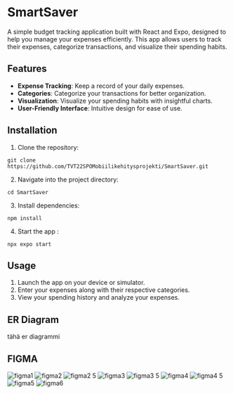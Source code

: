 # SmartSaver

A simple budget tracking application built with React and Expo, designed to help you manage your expenses efficiently. This app allows users to track their expenses, categorize transactions, and visualize their spending habits.

## Features

- **Expense Tracking**: Keep a record of your daily expenses.
- **Categories**: Categorize your transactions for better organization.
- **Visualization**: Visualize your spending habits with insightful charts.
- **User-Friendly Interface**: Intuitive design for ease of use.



## Installation

1. Clone the repository:
```
git clone https://github.com/TVT22SPOMobiilikehitysprojekti/SmartSaver.git
```
2. Navigate into the project directory:
```
cd SmartSaver
```
3. Install dependencies:
   
```
npm install
```
4. Start the app :
   
```
npx expo start
```
## Usage

1. Launch the app on your device or simulator.
2. Enter your expenses along with their respective categories.
3. View your spending history and analyze your expenses.

## ER Diagram

tähä er diagrammi

## FIGMA
![figma1](https://github.com/TVT22SPOMobiilikehitysprojekti/SmartSaver/assets/112471010/faa3406d-e0a3-4c18-b725-f5e4d94e4ebd)
![figma2](https://github.com/TVT22SPOMobiilikehitysprojekti/SmartSaver/assets/112471010/87556713-a400-4fc6-80f5-737833d78ba3)
![figma2 5](https://github.com/TVT22SPOMobiilikehitysprojekti/SmartSaver/assets/112471010/a93162f3-8074-41d5-87f9-2bd6e0ab3802)
![figma3](https://github.com/TVT22SPOMobiilikehitysprojekti/SmartSaver/assets/112471010/17561797-4570-437b-8ede-606fc94b50c2)
![figma3 5](https://github.com/TVT22SPOMobiilikehitysprojekti/SmartSaver/assets/112471010/82ec8033-32f6-455a-a677-88f9b2693)
![figma4](https://github.com/TVT22SPOMobiilikehitysprojekti/SmartSaver/assets/112471010/df391500-c410-4469-85e6-a345a9f9d5c2)
![figma4 5](https://github.com/TVT22SPOMobiilikehitysprojekti/SmartSaver/assets/112471010/a65fc781-43b9-4d3d-83c8-bf70b8def641)
![figma5](https://github.com/TVT22SPOMobiilikehitysprojekti/SmartSaver/assets/112471010/f56dcbff-4b68-4a6e-897e-b82915a28591)
![figma6](https://github.com/TVT22SPOMobiilikehitysprojekti/SmartSaver/assets/112471010/893096ba-2765-44a8-8d63-d6726f656bb3)

